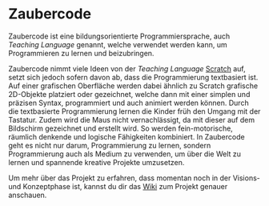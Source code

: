 # Zaubercode

Zaubercode ist eine bildungsorientierte Programmiersprache, auch *Teaching Language* genannt, welche verwendet werden kann, um Programmieren zu lernen und beizubringen.

Zaubercode nimmt viele Ideen von der *Teaching Language* [Scratch](https://scratch.mit.edu/) auf, setzt sich jedoch sofern davon ab, dass die Programmierung textbasiert ist. Auf einer grafischen Oberfläche werden dabei ähnlich zu Scratch grafische 2D-Objekte platziert oder gezeichnet, welche dann mit einer simplen und präzisen Syntax, programmiert und auch animiert werden können. Durch die textbasierte Programmierung lernen die Kinder früh den Umgang mit der Tastatur. Zudem wird die Maus nicht vernachlässigt, da mit dieser auf dem Bildschirm gezeichnet und erstellt wird. So werden fein-motorische, räumlich denkende und logische Fähigkeiten kombiniert. In Zaubercode geht es nicht nur darum, Programmierung zu lernen, sondern Programmierung auch als Medium zu verwenden, um über die Welt zu lernen und spannende kreative Projekte umzusetzen.

Um mehr über das Projekt zu erfahren, dass momentan noch in der Visions- und Konzeptphase ist, kannst du dir das [Wiki](https://github.com/lulugo19/Zaubercode/wiki) zum Projekt genauer anschauen.

